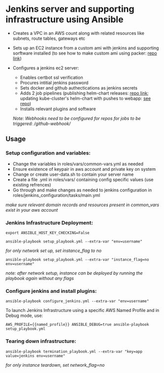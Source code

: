 # Jenkins server and supporting infrastructure using Ansible

- Creates a VPC in an AWS count along with related resources like subnets, route tables, gateways etc
- Sets up an EC2 instance from a custom ami with jenkins and supporting sorftware installed (to see how to make custom ami using packer: [repo link](https://github.com/Bh-an/jenkins-ami-build "Jenkins AMI build repo"))
- Configures a jenkins ec2 server:
  - Enables certbot ssl verification
  - Procures intitial jenkins password 
  - Sets docker and github authectications as jenkins secrets
  - Adds 2 job pipelines (publishing helm-chart releases: [repo link](https://github.com/Bh-an/Helm-chart-webapp "Webapp helm chart"); updating kube-cluster's helm-chart with pushes to webapp: [see repo](https://github.com/Bh-an/Webapp-KubeCluster "Webapp"))
  - Installs relevant plugins and software
  
  *Note: Webhooks need to be configured for repos for jobs to be triggered: <jenkins-server-url>/github-webhook/*


## Usage

### Setup configuration and variables:

- Change the variables in roles/vars/common-vars.yml as needed
- Ensure existence of keypair in aws account and private key on system
- Change or create user-data.sh to contain your server name
- Create a file <username>.yml in roles/vars/ containing config specific values (use existing refrences)
- Go through and make changes as needed to jenkins configuration in roles/jenkins_configuration/tasks/main.yml

*make sure relevant domain records and resources present in common_vars exist in your aws account*

### Jenkins Infrastructure Deployment:

```
export ANSIBLE_HOST_KEY_CHECKING=False

ansible-playbook setup_playbook.yml --extra-var "env=username"
```

*for only network set up, set instance_flag to no*
```
ansible-playbook setup_playbook.yml --extra-var "instance_flag=no env=username"
```
*note: after network setup, instance can be deployed by running the playbook again without any flags*

### Configure jenkins and install plugins:

```
ansible-playbook configure_jenkins.yml --extra-var "env=username"
```

To launch Jenkins Infrastructure using a specific AWS Named Profile and in Debug mode, use:
```
AWS_PROFILE={{named_profile}} ANSIBLE_DEBUG=true ansible-playbook setup_playbook.yml
```

### Tearing down infrastructure:
```
ansible-playbook termination_playbook.yml --extra-var "key=app value=jenkins env=username"
```
*for only instance teardown, set network_flag=no*
  
